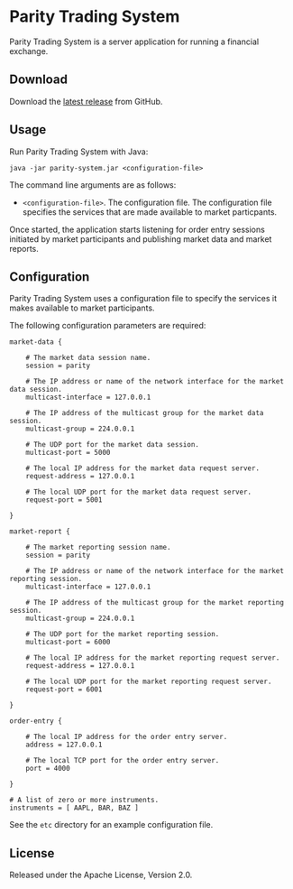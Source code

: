 # Parity Trading System

Parity Trading System is a server application for running a financial
exchange.

## Download

Download the [latest release][] from GitHub.

  [latest release]: https://github.com/paritytrading/parity/releases/latest

## Usage

Run Parity Trading System with Java:

```
java -jar parity-system.jar <configuration-file>
```

The command line arguments are as follows:

- `<configuration-file>`. The configuration file. The configuration file
  specifies the services that are made available to market particpants.

Once started, the application starts listening for order entry sessions
initiated by market participants and publishing market data and market
reports.

## Configuration

Parity Trading System uses a configuration file to specify the services it
makes available to market participants.

The following configuration parameters are required:

```
market-data {

    # The market data session name.
    session = parity

    # The IP address or name of the network interface for the market data session.
    multicast-interface = 127.0.0.1

    # The IP address of the multicast group for the market data session.
    multicast-group = 224.0.0.1

    # The UDP port for the market data session.
    multicast-port = 5000

    # The local IP address for the market data request server.
    request-address = 127.0.0.1

    # The local UDP port for the market data request server.
    request-port = 5001

}

market-report {

    # The market reporting session name.
    session = parity

    # The IP address or name of the network interface for the market reporting session.
    multicast-interface = 127.0.0.1

    # The IP address of the multicast group for the market reporting session.
    multicast-group = 224.0.0.1

    # The UDP port for the market reporting session.
    multicast-port = 6000

    # The local IP address for the market reporting request server.
    request-address = 127.0.0.1

    # The local UDP port for the market reporting request server.
    request-port = 6001

}

order-entry {

    # The local IP address for the order entry server.
    address = 127.0.0.1

    # The local TCP port for the order entry server.
    port = 4000

}

# A list of zero or more instruments.
instruments = [ AAPL, BAR, BAZ ]
```

See the `etc` directory for an example configuration file.

## License

Released under the Apache License, Version 2.0.
